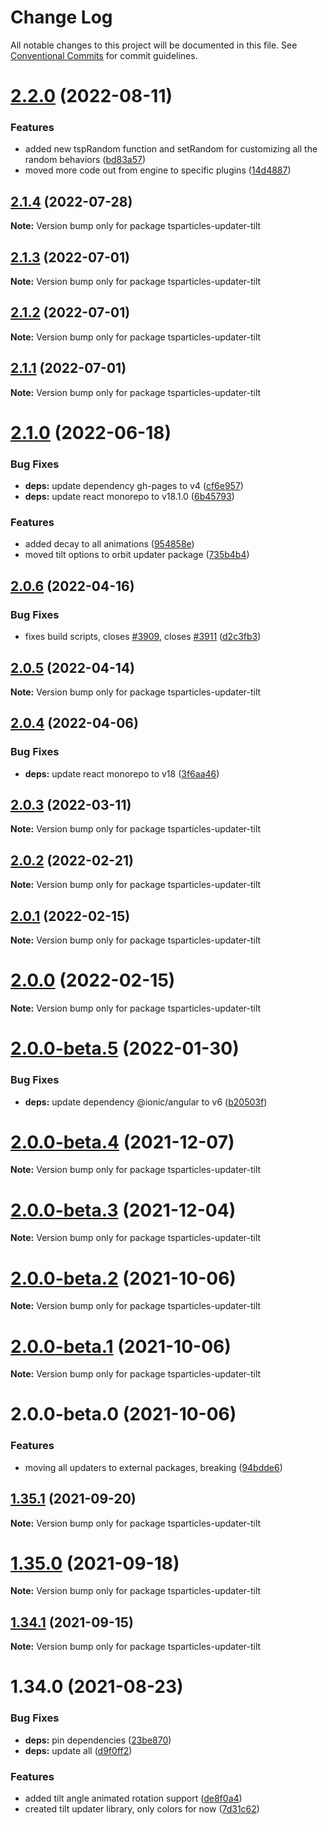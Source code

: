 # Change Log

All notable changes to this project will be documented in this file.
See [Conventional Commits](https://conventionalcommits.org) for commit guidelines.

# [2.2.0](https://github.com/matteobruni/tsparticles/compare/tsparticles-updater-tilt@2.1.4...tsparticles-updater-tilt@2.2.0) (2022-08-11)


### Features

* added new tspRandom function and setRandom for customizing all the random behaviors ([bd83a57](https://github.com/matteobruni/tsparticles/commit/bd83a57b2eb8b455450a5940ba4c4d5ff34834b2))
* moved more code out from engine to specific plugins ([14d4887](https://github.com/matteobruni/tsparticles/commit/14d488756b759b7650e02886ed862f821a6e8ed1))





## [2.1.4](https://github.com/matteobruni/tsparticles/compare/tsparticles-updater-tilt@2.1.3...tsparticles-updater-tilt@2.1.4) (2022-07-28)

**Note:** Version bump only for package tsparticles-updater-tilt





## [2.1.3](https://github.com/matteobruni/tsparticles/compare/tsparticles-updater-tilt@2.1.2...tsparticles-updater-tilt@2.1.3) (2022-07-01)

**Note:** Version bump only for package tsparticles-updater-tilt





## [2.1.2](https://github.com/matteobruni/tsparticles/compare/tsparticles-updater-tilt@2.1.1...tsparticles-updater-tilt@2.1.2) (2022-07-01)

**Note:** Version bump only for package tsparticles-updater-tilt





## [2.1.1](https://github.com/matteobruni/tsparticles/compare/tsparticles-updater-tilt@2.1.0...tsparticles-updater-tilt@2.1.1) (2022-07-01)

**Note:** Version bump only for package tsparticles-updater-tilt





# [2.1.0](https://github.com/matteobruni/tsparticles/compare/tsparticles-updater-tilt@2.0.6...tsparticles-updater-tilt@2.1.0) (2022-06-18)


### Bug Fixes

* **deps:** update dependency gh-pages to v4 ([cf6e957](https://github.com/matteobruni/tsparticles/commit/cf6e9577132afcec26410f7321fcf5ffcfb05930))
* **deps:** update react monorepo to v18.1.0 ([6b45793](https://github.com/matteobruni/tsparticles/commit/6b457937c41d7681a2135dfcb6ff220e578f22bb))


### Features

* added decay to all animations ([954858e](https://github.com/matteobruni/tsparticles/commit/954858ec9ef85a7d9d676838399777e4a1a8b885))
* moved tilt options to orbit updater package ([735b4b4](https://github.com/matteobruni/tsparticles/commit/735b4b4c9747195296c435fa2e2c9c84423bd658))





## [2.0.6](https://github.com/matteobruni/tsparticles/compare/tsparticles-updater-tilt@2.0.5...tsparticles-updater-tilt@2.0.6) (2022-04-16)


### Bug Fixes

* fixes build scripts, closes [#3909](https://github.com/matteobruni/tsparticles/issues/3909), closes [#3911](https://github.com/matteobruni/tsparticles/issues/3911) ([d2c3fb3](https://github.com/matteobruni/tsparticles/commit/d2c3fb33ff9c9d529f2609f89c63cb6e1e61ecda))





## [2.0.5](https://github.com/matteobruni/tsparticles/compare/tsparticles-updater-tilt@2.0.4...tsparticles-updater-tilt@2.0.5) (2022-04-14)

**Note:** Version bump only for package tsparticles-updater-tilt





## [2.0.4](https://github.com/matteobruni/tsparticles/compare/tsparticles-updater-tilt@2.0.3...tsparticles-updater-tilt@2.0.4) (2022-04-06)


### Bug Fixes

* **deps:** update react monorepo to v18 ([3f6aa46](https://github.com/matteobruni/tsparticles/commit/3f6aa46e399d0092ae13ba494db86256c0d05c40))





## [2.0.3](https://github.com/matteobruni/tsparticles/compare/tsparticles-updater-tilt@2.0.2...tsparticles-updater-tilt@2.0.3) (2022-03-11)

**Note:** Version bump only for package tsparticles-updater-tilt





## [2.0.2](https://github.com/matteobruni/tsparticles/compare/tsparticles-updater-tilt@2.0.1...tsparticles-updater-tilt@2.0.2) (2022-02-21)

**Note:** Version bump only for package tsparticles-updater-tilt





## [2.0.1](https://github.com/matteobruni/tsparticles/compare/tsparticles-updater-tilt@2.0.0...tsparticles-updater-tilt@2.0.1) (2022-02-15)

**Note:** Version bump only for package tsparticles-updater-tilt





# [2.0.0](https://github.com/matteobruni/tsparticles/compare/tsparticles-updater-tilt@2.0.0-beta.5...tsparticles-updater-tilt@2.0.0) (2022-02-15)

**Note:** Version bump only for package tsparticles-updater-tilt





# [2.0.0-beta.5](https://github.com/matteobruni/tsparticles/compare/tsparticles-updater-tilt@2.0.0-beta.4...tsparticles-updater-tilt@2.0.0-beta.5) (2022-01-30)


### Bug Fixes

* **deps:** update dependency @ionic/angular to v6 ([b20503f](https://github.com/matteobruni/tsparticles/commit/b20503ff2a29f6c8617f42c764c8a868fc334c5f))





# [2.0.0-beta.4](https://github.com/matteobruni/tsparticles/compare/tsparticles-updater-tilt@2.0.0-beta.3...tsparticles-updater-tilt@2.0.0-beta.4) (2021-12-07)

**Note:** Version bump only for package tsparticles-updater-tilt





# [2.0.0-beta.3](https://github.com/matteobruni/tsparticles/compare/tsparticles-updater-tilt@2.0.0-beta.2...tsparticles-updater-tilt@2.0.0-beta.3) (2021-12-04)

**Note:** Version bump only for package tsparticles-updater-tilt





# [2.0.0-beta.2](https://github.com/matteobruni/tsparticles/compare/tsparticles-updater-tilt@2.0.0-beta.1...tsparticles-updater-tilt@2.0.0-beta.2) (2021-10-06)

**Note:** Version bump only for package tsparticles-updater-tilt





# [2.0.0-beta.1](https://github.com/matteobruni/tsparticles/compare/tsparticles-updater-tilt@2.0.0-beta.0...tsparticles-updater-tilt@2.0.0-beta.1) (2021-10-06)

**Note:** Version bump only for package tsparticles-updater-tilt





# 2.0.0-beta.0 (2021-10-06)


### Features

* moving all updaters to external packages, breaking ([94bdde6](https://github.com/matteobruni/tsparticles/commit/94bdde67d0b546c22b7841ff8e969d15ddef3430))





## [1.35.1](https://github.com/matteobruni/tsparticles/compare/tsparticles-updater-tilt@1.35.0...tsparticles-updater-tilt@1.35.1) (2021-09-20)

**Note:** Version bump only for package tsparticles-updater-tilt





# [1.35.0](https://github.com/matteobruni/tsparticles/compare/tsparticles-updater-tilt@1.34.1...tsparticles-updater-tilt@1.35.0) (2021-09-18)

**Note:** Version bump only for package tsparticles-updater-tilt





## [1.34.1](https://github.com/matteobruni/tsparticles/compare/tsparticles-updater-tilt@1.34.0...tsparticles-updater-tilt@1.34.1) (2021-09-15)

**Note:** Version bump only for package tsparticles-updater-tilt





# 1.34.0 (2021-08-23)


### Bug Fixes

* **deps:** pin dependencies ([23be870](https://github.com/matteobruni/tsparticles/commit/23be8708d698e1e37a18f2ed292cbccffb0f1e47))
* **deps:** update all ([d9f0ff2](https://github.com/matteobruni/tsparticles/commit/d9f0ff2f8c4ac269aaad5077492746e3da8fb422))


### Features

* added tilt angle animated rotation support ([de8f0a4](https://github.com/matteobruni/tsparticles/commit/de8f0a46436601aeb580651b1f87741fd9fc3c79))
* created tilt updater library, only colors for now ([7d31c62](https://github.com/matteobruni/tsparticles/commit/7d31c62ecb8f023234514b5ef46f0de55f75c283))
